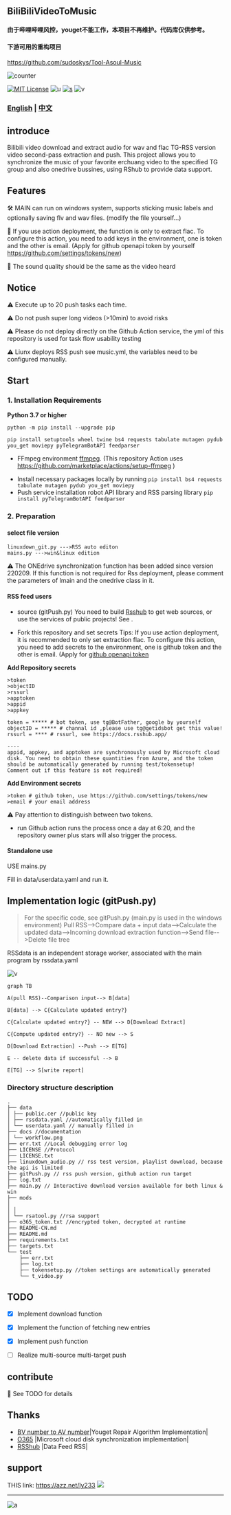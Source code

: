 ## BiliBiliVideoToMusic

#### 由于哔哩哔哩风控，youget不能工作，本项目不再维护。代码库仅供参考。

#### 下游可用的重构项目

https://github.com/sudoskys/Tool-Asoul-Music

![counter](https://count.getloli.com/get/@sudoskys-github-BiliBiliVideoToMusic?theme=moebooru)

[![MIT License](https://img.shields.io/badge/LICENSE-MIT-ff69b4)](http://choosealicense.com/licenses/mit/)   ![u](https://img.shields.io/badge/USE-python-green)   [![s](https://img.shields.io/badge/Sponsor-Alipay-ff69b4)](https://azz.net/ly233)
![v](https://img.shields.io/badge/Version-220209-9cf)  

### [English](README.md)  | [中文](README-CN.md) 

## introduce

Bilibili video download and extract audio for wav and flac TG-RSS version video second-pass extraction and push.
This project allows you to synchronize the music of your favorite erchuang video to the specified TG group and also onedrive bussines, using RShub to provide data support.



## Features
🛠 MAIN can run on windows system, supports sticking music labels and optionally saving flv and wav files. (modify the file yourself...)

🚧 If you use action deployment, the function is only to extract flac. To configure this action, you need to add keys in the environment, one is token and the other is email. (Apply for github openapi token by yourself https://github.com/settings/tokens/new)

🎤 The sound quality should be the same as the video heard

## Notice
⚠ Execute up to 20 push tasks each time.

⚠ Do not push super long videos (>10min) to avoid risks

⚠ Please do not deploy directly on the Github Action service, the yml of this repository is used for task flow usability testing

⚠ Liunx deploys RSS push see music.yml, the variables need to be configured manually.

## Start
### 1. Installation Requirements

 **Python 3.7 or higher**
````
python -m pip install --upgrade pip

pip install setuptools wheel twine bs4 requests tabulate mutagen pydub you_get moviepy pyTelegramBotAPI feedparser
````
- FFmpeg environment [ffmpeg](https://ffmpeg.org/download.html#get-packages).
(This repository Action uses https://github.com/marketplace/actions/setup-ffmpeg )
* Install necessary packages locally by running `pip install bs4 requests tabulate mutagen pydub you_get moviepy`
* Push service installation robot API library and RSS parsing library `pip install pyTelegramBotAPI feedparser`

### 2. Preparation

#### select file version
````
linuxdown_git.py --->RSS auto editon
mains.py --->win&linux edition
````
⚠ The ONEdrive synchronization function has been added since version 220209. If this function is not required for Rss deployment, please comment the parameters of lmain and the onedrive class in it.


#### RSS feed users
* source (gitPush.py)
You need to build [Rsshub](https://docs.rsshub.app/) to get web sources, or use the services of public projects! See .

* Fork this repository and set secrets
Tips: If you use action deployment, it is recommended to only set extraction flac.
To configure this action, you need to add secrets to the environment, one is github token and the other is email. (Apply for [github openapi token](https://github.com/settings/tokens/new)

**Add Repository secrets**
````
>token
>objectID
>rssurl
>apptoken
>appid
>appkey
````
````
token = ***** # bot token, use tg@BotFather, google by yourself
objectID = ***** # channal id ,please use tg@getidsbot get this value!
rssurl = **** # rssurl, see https://docs.rsshub.app/

----
appid, appkey, and apptoken are synchronously used by Microsoft cloud disk. You need to obtain these quantities from Azure, and the token should be automatically generated by running test/tokensetup!
Comment out if this feature is not required!
````

**Add Environment secrets**
````
>token # github token, use https://github.com/settings/tokens/new
>email # your email address
````

⚠ Pay attention to distinguish between two tokens.

* run
Github action runs the process once a day at 6:20, and the repository owner plus stars will also trigger the process.

#### Standalone use
USE mains.py

Fill in data/userdata.yaml and run it.


## Implementation logic (gitPush.py)

> For the specific code, see gitPush.py (main.py is used in the windows environment)
Pull RSS-->Compare data + input data-->Calculate the updated data-->Incoming download extraction function-->Send file-->Delete file tree

RSSdata is an independent storage worker, associated with the main program by rssdata.yaml


![v](https://github.com/sudoskys/BiliBiliVideoToMusic/raw/main/docs/workflow.png)

````mermaid
graph TB

A(pull RSS)--Comparison input--> B[data]

B[data] --> C{Calculate updated entry?}

C{Calculate updated entry?} -- NEW --> D[Download Extract]

C{Compute updated entry?} -- NO new --> S

D[Download Extraction] --Push --> E[TG]

E -- delete data if successful --> B

E[TG] --> S[write report]

````

### Directory structure description
````
.
├── data
│ ├── public.cer //public key
│ ├── rssdata.yaml //automatically filled in
│ └── userdata.yaml // manually filled in
├── docs //documentation
│ └── workflow.png
├── err.txt //Local debugging error log
├── LICENSE //Protocol
├── LICENSE.txt
├── linuxdown_audio.py // rss test version, playlist download, because the api is limited
├── gitPush.py // rss push version, github action run target
├── log.txt
├── main.py // Interactive download version available for both linux & win
├── mods
│
│ │
│ └── rsatool.py //rsa support
├── o365_token.txt //encrypted token, decrypted at runtime
├── README-CN.md
├── README.md
├── requirements.txt
├── targets.txt
└── test
    ├── err.txt
    ├── log.txt
    ├── tokensetup.py //token settings are automatically generated
    └── t_video.py

````

## TODO
- [x] Implement download function
- [x] Implement the function of fetching new entries
- [x] Implement push function
- [ ] Realize multi-source multi-target push


## contribute
🚧 See TODO for details

## Thanks

- [BV number to AV number](https://www.zhihu.com/question/381784377/answer/1099438784)|Youget Repair Algorithm Implementation|
- [O365](https://github.com/O365/python-o365) |Microsoft cloud disk synchronization implementation|
- [RSShub](https://docs.rsshub.app/) |Data Feed RSS|


## support
THIS link: https://azz.net/ly233
[![](https://static01.imgkr.com/temp/5808cb7e9e6340409bd07afc0e5ca723.png)](https://azz.net/ly233)

------------------------------

![a](https://tva1.sinaimg.cn/large/87c01ec7gy1fsnqqlbdzjj21kw0w07is.jpg)
